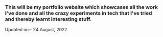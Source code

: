 ### This will be my portfolio website which showcases all the work I've done and all the crazy experiments in tech that I've tried and thereby learnt interesting stuff.

Updated on:- 24 August, 2022.